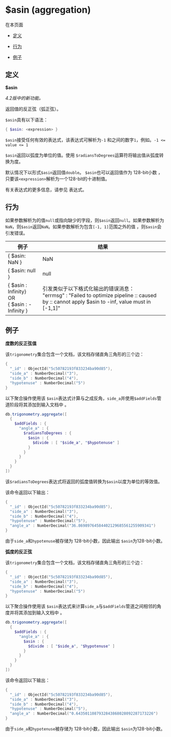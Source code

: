 # [ ](#)$asin (aggregation)

[]()

在本页面

*   [定义](#definition)

*   [行为](#behavior)

*   [例子](#examples)

## <span id="definition">定义</span>

**$asin**

*4.2版中的新功能。*

返回值的反正弦（弧正弦）。

`$asin`具有以下语法：

```powershell
{ $asin: <expression> }
```

`$asin`接受任何有效的表达式，该表达式可解析为`-1` 和之间的数字`1`，例如。`-1 <= value <= 1`

`$asin`返回以弧度为单位的值。使用 `$radiansToDegrees`运算符将输出值从弧度转换为度。

默认情况下以形式`$asin`返回值`double`。 `$asin`也可以返回值作为 128-bit小数 ，只要该`<expression>`解析为一个128-bit的十进制值。

有关表达式的更多信息，请参见 表达式。

## <span id="behavior">行为</span>

如果参数解析为的值`null`或指向缺少的字段，则`$asin`返回`null`。如果参数解析为`NaN`，则`$asin`返回`NaN`。如果参数解析为包含`[-1, 1]`范围之外的值 ，则`$asin`会引发错误。 

| 例子                                                   | 结果                                                         |
| ------------------------------------------------------ | ------------------------------------------------------------ |
| { $asin: NaN }                                         | NaN                                                          |
| { $asin: null }                                        | null                                                         |
| { $asin : Infinity}<br />OR<br />{ $asin : -Infinity } | 引发类似于以下格式化输出的错误消息：<br />"errmsg" :   "Failed to optimize pipeline :: caused by :: cannot   apply $asin to -inf, value must in [-1,1]" |

## <span id="examples">例子</span>

**度数的反正弦值**

该`trigonometry`集合包含一个文档，该文档存储直角三角形的三个边：

```powershell
{
  "_id" : ObjectId("5c50782193f833234ba90d85"),
  "side_a" : NumberDecimal("3"),
  "side_b" : NumberDecimal("4"),
  "hypotenuse" : NumberDecimal("5")
}
```

以下聚合操作使用该 `$asin`表达式计算与之成反角，`side_a`并使用`$addFields`管道阶段将其添加到输入文档中 。

```powershell
db.trigonometry.aggregate([
  {
    $addFields : {
      "angle_a" : {
        $radiansToDegrees : {
          $asin : {
            $divide : [ "$side_a", "$hypotenuse" ]
          }
        }
      }
    }
  }
])
```

该`$radiansToDegrees`表达式将返回的弧度值转换为`$asin`以度为单位的等效值。

该命令返回以下输出：

```powershell
{
  "_id" : ObjectId("5c50782193f833234ba90d85"),
  "side_a" : NumberDecimal("3"),
  "side_b" : NumberDecimal("4"),
  "hypotenuse" : NumberDecimal("5"),
  "angle_a" : NumberDecimal("36.86989764584402129685561255909341")
}
```

由于`side_a`和`hypotenuse`被存储为 128-bit小数，因此输出 `$asin`为128-bit小数。

**弧度的反正弦**

该`trigonometry`集合包含一个文档，该文档存储直角三角形的三个边：

```powershell
{
  "_id" : ObjectId("5c50782193f833234ba90d85"),
  "side_a" : NumberDecimal("3"),
  "side_b" : NumberDecimal("4"),
  "hypotenuse" : NumberDecimal("5")
}
```

以下聚合操作使用该 `$asin`表达式来计算`side_a`与`$addFields`管道之间相邻的角度并将其添加到输入文档中 。

```powershell
db.trigonometry.aggregate([
  {
    $addFields : {
      "angle_a" : {
        $asin : {
          $divide : [ "$side_a", "$hypotenuse" ]
        }
      }
    }
  }
])
```

该命令返回以下输出：

```powershell
{
  "_id" : ObjectId("5c50782193f833234ba90d85"),
  "side_a" : NumberDecimal("3"),
  "side_b" : NumberDecimal("4"),
  "hypotenuse" : NumberDecimal("5"),
  "angle_a" : NumberDecimal("0.6435011087932843868028092287173226")
}
```

由于`side_a`和`hypotenuse`被存储为 128-bit小数，因此输出 `$asin`为128-bit小数。